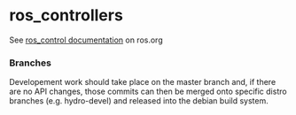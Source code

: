 ros_controllers
===============

See [ros_control documentation](http://ros.org/wiki/ros_control) on ros.org

### Branches

Developement work should take place on the master branch and, if there are no API changes, those
commits can then be merged onto specific distro branches (e.g. hydro-devel) and released into the
debian build system.